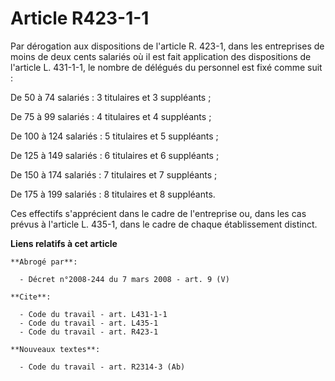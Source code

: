 # Article R423-1-1

Par dérogation aux dispositions de l'article R. 423-1, dans les entreprises de moins de deux cents salariés où il est fait
application des dispositions de l'article L. 431-1-1, le nombre de délégués du personnel est fixé comme suit :

De  50 à  74 salariés : 3 titulaires et 3 suppléants ;

De  75 à  99 salariés : 4 titulaires et 4 suppléants ;

De 100 à 124 salariés : 5 titulaires et 5 suppléants ;

De 125 à 149 salariés : 6 titulaires et 6 suppléants ;

De 150 à 174 salariés : 7 titulaires et 7 suppléants ;

De 175 à 199 salariés : 8 titulaires et 8 suppléants.

Ces effectifs s'apprécient dans le cadre de l'entreprise ou, dans les cas prévus à l'article L. 435-1, dans le cadre de
chaque établissement distinct.

**Liens relatifs à cet article**

	**Abrogé par**:

	  - Décret n°2008-244 du 7 mars 2008 - art. 9 (V)

	**Cite**:

	  - Code du travail - art. L431-1-1
	  - Code du travail - art. L435-1
	  - Code du travail - art. R423-1

	**Nouveaux textes**:

	  - Code du travail - art. R2314-3 (Ab)
